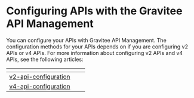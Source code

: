 # Configuring APIs with the Gravitee API Management

You can configure your APIs with Gravitee API Management. The configuration methods for your APIs depends on if you are configuring v2 APIs or v4 APIs. For more information about configuring v2 APIs and v4 APIs, see the following articles:&#x20;

<table data-card-size="large" data-view="cards"><thead><tr><th data-type="content-ref"></th><th></th><th></th></tr></thead><tbody><tr><td><a href="v2-api-configuration/">v2-api-configuration</a></td><td></td><td></td></tr><tr><td><a href="v4-api-configuration/">v4-api-configuration</a></td><td></td><td></td></tr></tbody></table>


